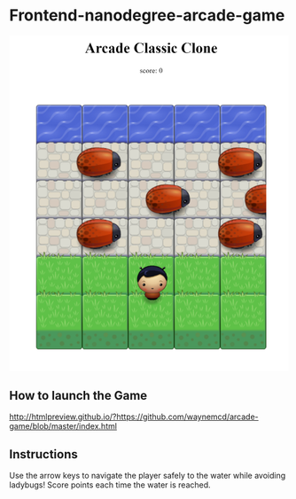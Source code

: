 # Frontend-nanodegree-arcade-game

![alt text](https://github.com/waynemcd/arcade-game/blob/master/arcade-game-screenshot.jpg "Game preview")

## How to launch the Game
http://htmlpreview.github.io/?https://github.com/waynemcd/arcade-game/blob/master/index.html


 ## Instructions
 Use the arrow keys to navigate the player safely to the water while avoiding ladybugs! Score points each time the water is reached.
